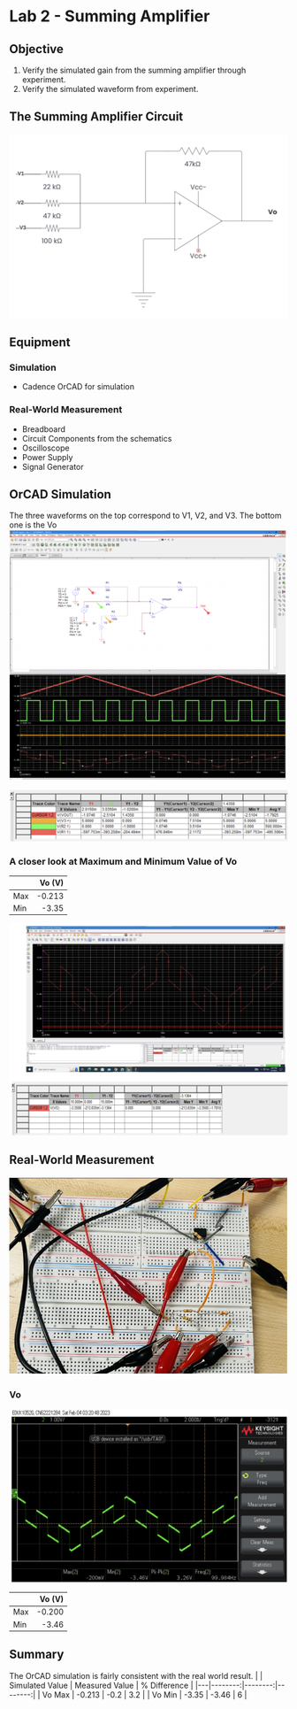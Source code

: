 # Lab 2 - Summing Amplifier

## Objective
1. Verify the simulated gain from the summing amplifier through experiment.
2. Verify the simulated waveform from experiment.

## The Summing Amplifier Circuit
![Figure12](./images/Figure12.png)

## Equipment
### Simulation
* Cadence OrCAD for simulation
### Real-World Measurement
* Breadboard
* Circuit Components from the schematics
* Oscilloscope
* Power Supply
* Signal Generator

## OrCAD Simulation
The three waveforms on the top correspond to V1, V2, and V3. The bottom one is the Vo
![Figure11](./images/Figure11.png)

![Figure13](./images/Figure13.png)

### A closer look at Maximum and Minimum Value of Vo

|  | Vo (V) |
|---|--------:|
| Max | -0.213 | 
| Min | -3.35 |

![Figure14](./images/Figure14.png)

## Real-World Measurement

![Figure15](./images/Figure15.png)

### Vo
![Figure16](./images/Figure16.png)

|  | Vo (V) |
|---|--------:|
| Max | -0.200 | 
| Min | -3.46 |

## Summary
The OrCAD simulation is fairly consistent with the real world result.
|  | Simulated Value | Measured Value | % Difference | 
|---|--------:|--------:|--------:|
| Vo Max | -0.213 | -0.2 | 3.2 |
| Vo Min | -3.35 | -3.46 | 6 | 